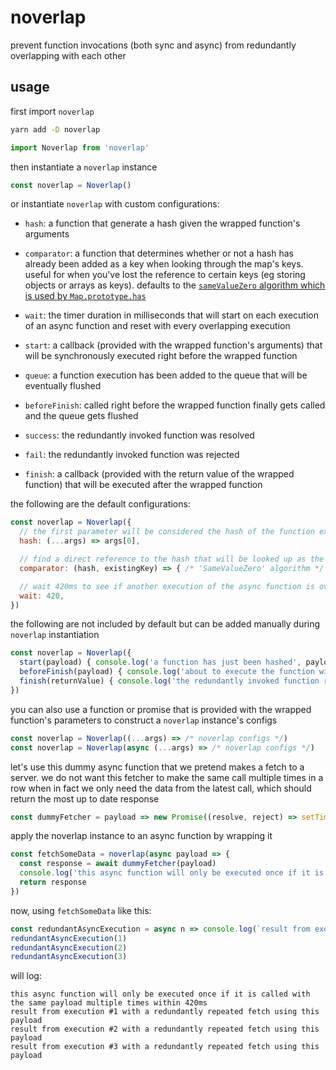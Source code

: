 # noverlap
prevent function invocations (both sync and async) from redundantly overlapping with each other

## usage

first import `noverlap`
```bash
yarn add -D noverlap
```
```js
import Noverlap from 'noverlap'
```

then instantiate a `noverlap` instance
```js
const noverlap = Noverlap()
```

or instantiate `noverlap` with custom configurations:
- `hash`: a function that generate a hash given the wrapped function's arguments
- `comparator`: a function that determines whether or not a hash has already been added as a key when looking through the map's keys. useful for when you've lost the reference to certain keys (eg storing objects or arrays as keys). defaults to the [`sameValueZero` algorithm which is used by `Map.prototype.has`](https://developer.mozilla.org/en-US/docs/Web/JavaScript/Reference/Global_Objects/Map#Key_equality)

- `wait`: the timer duration in milliseconds that will start on each execution of an async function and reset with every overlapping execution
- `start`: a callback (provided with the wrapped function's arguments) that will be synchronously executed right before the wrapped function
- `queue`: a function execution has been added to the queue that will be eventually flushed
- `beforeFinish`: called right before the wrapped function finally gets called and the queue gets flushed
- `success`: the redundantly invoked function was resolved
- `fail`: the redundantly invoked function was rejected
- `finish`: a callback (provided with the return value of the wrapped function) that will be executed after the wrapped function

the following are the default configurations:
```js
const noverlap = Noverlap({
  // the first parameter will be considered the hash of the function execution
  hash: (...args) => args[0],

  // find a direct reference to the hash that will be looked up as the key in map.get(key)
  comparator: (hash, existingKey) => { /* 'SameValueZero' algorithm */ },

  // wait 420ms to see if another execution of the async function is overlapping with an existing one
  wait: 420,
})
```

the following are not included by default but can be added manually during `noverlap` instantiation
```js
const noverlap = Noverlap({
  start(payload) { console.log('a function has just been hashed', payload) },
  beforeFinish(payload) { console.log('about to execute the function with a payload of', payload) },
  finish(returnValue) { console.log('the redundantly invoked function returned', returnValue) },
})
```

you can also use a function or promise that is provided with the wrapped function's parameters to construct a `noverlap` instance's configs
```js
const noverlap = Noverlap((...args) => /* noverlap configs */)
const noverlap = Noverlap(async (...args) => /* noverlap configs */)
```

let's use this dummy async function that we pretend makes a fetch to a server. we do not want this fetcher to make the same call multiple times in a row when in fact we only need the data from the latest call, which should return the most up to date response
```js
const dummyFetcher = payload => new Promise((resolve, reject) => setTimeout(() => resolve(payload)))
```

apply the noverlap instance to an async function by wrapping it
```js
const fetchSomeData = noverlap(async payload => {
  const response = await dummyFetcher(payload)
  console.log('this async function will only be executed once if it is called with the same payload multiple times within 420ms')
  return response
})
```

now, using `fetchSomeData` like this:
```js
const redundantAsyncExecution = async n => console.log(`result from execution #${n} with a redundantly repeated fetch using ${await fetchSomeData('this payload')}`)
redundantAsyncExecution(1)
redundantAsyncExecution(2)
redundantAsyncExecution(3)
```

will log:
```
this async function will only be executed once if it is called with the same payload multiple times within 420ms
result from execution #1 with a redundantly repeated fetch using this payload
result from execution #2 with a redundantly repeated fetch using this payload
result from execution #3 with a redundantly repeated fetch using this payload
```

